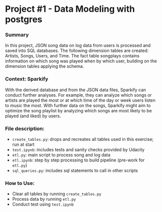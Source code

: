 # Project #1 - Data Modeling with postgres  

### Summary
In this project, JSON song data on log data from users is processed and saved into SQL databases. The following dimension tables are created: Artists, Songs, Users, and Time. The fact table songplays contains information on which song was played when by which user, building on the dimension tables applying the schema.

### Context: Sparkify
With the derived database and from the JSON data files, Sparkify can conduct further analyses. For example, they can analyze which songs or artists are played the most or at which time of the day or week users listen to music the most. With further data on the songs, Sparkify might aim to optimize the song playlist by analyzing which songs are most likely to be played (and liked) by users.

### File description:
- `create_tables.py`: drops and recreates all tables used in this exercise; run at start
- `test.ipynb`: includes tests and sanity checks provided by Udacity
- `etl.py`: main script to process song and log data
- `etl.ipynb`: step by step processing to build pipeline (pre-work for `etl.py`)
- `sql_queries.py`: includes sql statements to call in other scripts

### How to Use:
- Clear all tables by running `create_tables.py`
- Process data by running `etl.py`
- Conduct test using `test.ipynb`